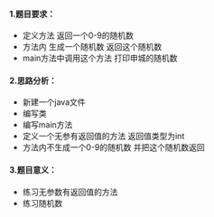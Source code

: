 #### 1.题目要求：

- 定义方法 返回一个0-9的随机数
- 方法内 生成一个随机数 返回这个随机数
- main方法中调用这个方法 打印申城的随机数



#### 2.思路分析：

- 新建一个java文件
- 编写类
- 编写main方法
- 定义一个无参有返回值的方法  返回值类型为int 
- 方法内不生成一个0-9的随机数 并把这个随机数返回 



#### 3.题目意义：

- 练习无参数有返回值的方法 
- 练习随机数

